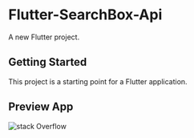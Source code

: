 # Flutter-SearchBox-Api

A new Flutter project.

## Getting Started

This project is a starting point for a Flutter application.

## Preview App
![stack Overflow](https://zidanejmagaba.com/Documentation/Flutter_Search_Box/Screenshot_129.png)
